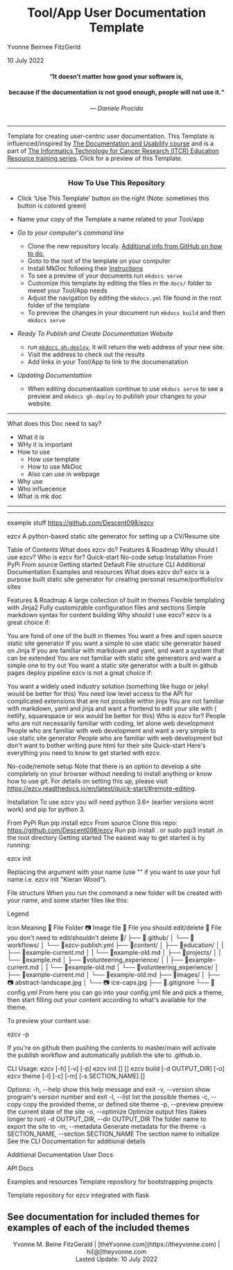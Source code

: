 
<h1 align="center">Tool/App User Documentation Template</h1>
Yvonne Beirnee FitzGerld  

10 July 2022



<h4 align="center">“It doesn’t matter how good your software is,</h4>
<h4 align="center"> because if the documentation is not good enough, people will not use it.“</h4>
<h6 align="center">— Daniele Procida</h6>

---



Template for creating user-centric user documentation. This Template is influenced/inspired by [The Documentation and Usability course](https://jhudatascience.org/Documentation_and_Usability/) and is a part of [The Informatics Technology for Cancer Research (ITCR) Education Resource training series](https://www.itcrtraining.org/courses). Click for a preview of this Template.

---

<h3 align="center">How To Use This Repository</h3>

- Click 'Use This Template' button on the right (Note: sometimes this button is colored green)
- Name your copy of the Template a name related to your Tool/app 



- _Go to your computer's command line_
   - Clone the new repository localy.  [Additional info from GitHub on how to do.](https://docs.github.com/en/github/creating-cloning-and-archiving-repositories/cloning-a-repository)
   - Goto to the root of the template on your computer
   - Install MkDoc folloeing their [Instructions](https://www.mkdocs.org/#installation)
   - To see a preview of your documents run `mkdocs serve` 
   - Customize this template by editing the files in the `docs/` folder to meeet your Tool/App needs
   - Adjust the navigation by editing the  `mkdocs.yml` file found in the root folder of the template
   - To preview the changes in your document run `mkdocs build` and then `mkdocs serve` 

 
- _Ready To Publish and Create Documenttation Website_
    -  run [`mkdocs gh-deploy`](https://www.mkdocs.org/user-guide/deploying-your-docs/), it will return the web address of your new site.
    -  Visit the address to check out the results
    -  Add links in your Tool/App to link to the documenatation

 
- _Updating Documentattion_
    - When editing documentaation continue to use `mkdocs serve` to see a preview and `mkdocs gh-deploy` to publish your changes to your website.
 



---

What does this Doc need to say?

- What it is
- WHy it is important
- How to use
    - How use template
    - How to use MkDoc
    - Also can use in webpage
- Why use
- Who influecence
-  What is mk doc





---


-----
example stuff
https://github.com/Descent098/ezcv

ezcv
A python-based static site generator for setting up a CV/Resume site

Table of Contents
What does ezcv do?
Features & Roadmap
Why should I use ezcv?
Who is ezcv for?
Quick-start
No-code setup
Installation
From PyPi
From source
Getting started
Default File structure
CLI
Additional Documentation
Examples and resources
What does ezcv do?
ezcv is a purpose built static site generator for creating personal resume/portfolio/cv sites

Features & Roadmap
A large collection of built in themes
Flexible templating with Jinja2
Fully customizable configuration files and sections
Simple markdown syntax for content building
Why should I use ezcv?
ezcv is a great choice if:

You are fond of one of the built in themes
You want a free and open source static site generator
If you want a simple to use static site generator based on Jinja
If you are familiar with markdown and yaml, and want a system that can be extended
You are not familiar with static site generators and want a simple one to try out
You want a static site generator with a built in github pages deploy pipeline
ezcv is not a great choice if:

You want a widely used industry solution (something like hugo or jekyl would be better for this)
You need low level access to the API for complicated extensions that are not possible within jinja
You are not familiar with markdown, yaml and jinja and want a frontend to edit your site with ( netlify, squarespace or wix would be better for this)
Who is ezcv for?
People who are not necessarily familiar with coding, let alone web development
People who are familiar with web development and want a very simple to use static site generator
People who are familiar with web development but don't want to bother writing pure html for their site
Quick-start
Here's everything you need to know to get started with ezcv.

No-code/remote setup
Note that there is an option to develop a site completely on your browser without needing to install anything or know how to use git. For details on setting this up, please visit https://ezcv.readthedocs.io/en/latest/quick-start/#remote-editing.

Installation
To use ezcv you will need python 3.6+ (earlier versions wont work) and pip for python 3.

From PyPi
Run pip install ezcv
From source
Clone this repo: https://github.com/Descent098/ezcv
Run pip install . or sudo pip3 install .in the root directory
Getting started
The easiest way to get started is by running:

ezcv init <name>

Replacing the <name> argument with your name (use "" if you want to use your full name i.e. ezcv init "Kieran Wood").

File structure
When you run the command a new folder will be created with your name, and some starter files like this:

Legend

Icon	Meaning
📁	File Folder
📷	Image file
📝	File you should edit/delete
📄	File you don't need to edit/shouldn't delete
📁<name>/
├── 📁.github/
│   └── 📁workflows/
│       └── 📄ezcv-publish.yml
├── 📁content/
│   ├── 📁education/
│   |   ├── 📝example-current.md
│   |   └── 📝example-old.md
│   ├── 📁projects/
│   |   └── 📝example.md
│   ├── 📁volunteering_experience/
│   |   ├── 📝example-current.md
│   |   └── 📝example-old.md
│   └── 📁volunteering_experience/
│       ├── 📝example-current.md
│       └── 📝example-old.md
├── 📁images/
│   ├── 📷 abstract-landscape.jpg
│   └── 📷 ice-caps.jpg
├── 📄.gitignore
└── 📝config.yml
From here you can go into your config.yml file and pick a theme, then start filling out your content according to what's available for the theme.

To preview your content use:

ezcv -p

If you're on github then pushing the contents to master/main will activate the publish workflow and automatically publish the site to <username>.github.io.

CLI
Usage:
    ezcv [-h] [-v] [-p]
    ezcv init [<name>] [<theme>]
    ezcv build [-d OUTPUT_DIR] [-o]
    ezcv theme [-l] [-c] [-m] [-s SECTION_NAME] [<theme>]


Options:
-h, --help            show this help message and exit
-v, --version         show program's version number and exit
-l, --list            list the possible themes
-c, --copy            copy the provided theme, or defined site theme
-p, --preview         preview the current state of the site
-o, --optimize        Optimize output files (takes longer to run)
-d OUTPUT_DIR, --dir OUTPUT_DIR The folder name to export the site to
-m, --metadata        Generate metadata for the theme
-s SECTION_NAME, --section SECTION_NAME The section name to initialize
See the CLI Documentation for additional details

Additional Documentation
User Docs

API Docs

Examples and resources
Template repository for bootstrapping projects

Template repository for ezcv integrated with flask

See documentation for included themes for examples of each of the included themes
---

<center>Yvonne M. Beine FitzGerald | [theYvonne.com](https://theyvonne.com) | hi[@]theyvonne.com </center>  

<center>Lasted Update: 10 July 2022 </center>
